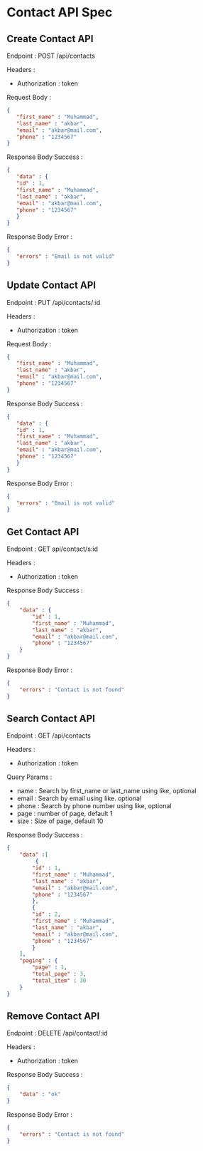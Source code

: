 # Contact API Spec

## Create Contact API

Endpoint : POST /api/contacts

Headers :
- Authorization : token

Request Body :

 ```json
{
    "first_name" : "Muhammad",
    "last_name" : "akbar",
    "email" : "akbar@mail.com",
    "phone" : "1234567"
}
 ```

 Response Body Success :

 ```json
{
    "data" : {
    "id" : 1,
    "first_name" : "Muhammad",
    "last_name" : "akbar",
    "email" : "akbar@mail.com",
    "phone" : "1234567"
    }
}
 ```

 Response Body Error :

 ```json
{
    "errors" : "Email is not valid"
}
 ```
## Update Contact API

Endpoint : PUT /api/contacts/:id

Headers :
- Authorization : token

Request Body :

 ```json
{
    "first_name" : "Muhammad",
    "last_name" : "akbar",
    "email" : "akbar@mail.com",
    "phone" : "1234567"
}
 ```

 Response Body Success :

 ```json
{
    "data" : {
    "id" : 1,
    "first_name" : "Muhammad",
    "last_name" : "akbar",
    "email" : "akbar@mail.com",
    "phone" : "1234567"
    }
}
 ```

 Response Body Error :

 ```json
{
    "errors" : "Email is not valid"
}
 ```

## Get Contact API

Endpoint : GET api/contact/s:id

Headers :
- Authorization : token

Response Body Success :

```json
{
    "data" : {
        "id" : 1,
        "first_name" : "Muhammad",
        "last_name" : "akbar",
        "email" : "akbar@mail.com",
        "phone" : "1234567"
    }
}
```

Response Body Error :

```json
{
    "errors" : "Contact is not found"
}
```
## Search Contact API

Endpoint : GET /api/contacts

Headers :
- Authorization : token

Query Params :
- name : Search by first_name or last_name using like, optional
- email : Search by email using like. optional
- phone : Search by phone number using like, optional
- page : number of page, default 1
- size : Size of page, default 10

Response Body Success :

```json
{
    "data" :[
         {
        "id" : 1,
        "first_name" : "Muhammad",
        "last_name" : "akbar",
        "email" : "akbar@mail.com",
        "phone" : "1234567"
        },
        {
        "id" : 2,
        "first_name" : "Muhammad",
        "last_name" : "akbar",
        "email" : "akbar@mail.com",
        "phone" : "1234567"
        }
    ],
    "paging" : {
        "page" : 1,
        "total_page" : 3,
        "total_item" : 30
    }
}
```

## Remove Contact API

Endpoint : DELETE /api/contact/:id

Headers :
- Authorization : token 

Response Body Success :

```json
{
    "data" : "ok"
}
```

Response Body Error :

```json
{
    "errors" : "Contact is not found"
}
```